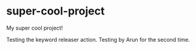 # super-cool-project
My super cool project!

Testing the keyword releaser action.
Testing by Arun for the second time.
